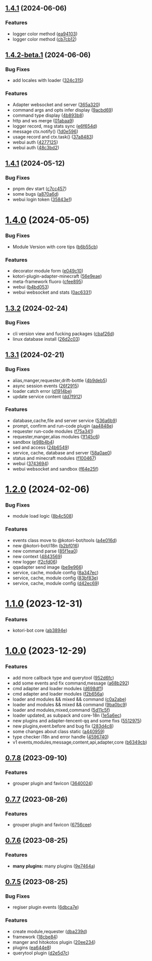 ## [1.4.1](https://github.com/kotorijs/kotori/compare/v1.4.2-beta.1...v1.4.1) (2024-06-06)


### Features

* logger color method ([ea94103](https://github.com/kotorijs/kotori/commit/ea94103a4a65f5da78c62e5d952a6c41d6df916c))
* logger color method ([cb7cb12](https://github.com/kotorijs/kotori/commit/cb7cb128b3fe8eac2799d4a98eaadae04de246c5))



## [1.4.2-beta.1](https://github.com/kotorijs/kotori/compare/v1.4.1...v1.4.2-beta.1) (2024-06-06)


### Bug Fixes

* add locales with loader ([324c315](https://github.com/kotorijs/kotori/commit/324c315bc8f3e97618e5006f1140ac00ec904c7d))


### Features

* Adapter websocket and server ([365a320](https://github.com/kotorijs/kotori/commit/365a3205dc78c3a2064f975b3e7bc53a027287f2))
* command args and opts infer display ([9acbd69](https://github.com/kotorijs/kotori/commit/9acbd699359f16639b21845196c501203596e440))
* command type display ([4b893b8](https://github.com/kotorijs/kotori/commit/4b893b891006ed6e5f6ca132a869b1f5a0364970))
* http and ws merge ([01abaa9](https://github.com/kotorijs/kotori/commit/01abaa976b6570e08503d50d11e0dd56b910cd02))
* logger record, msg stats sync ([e6f654d](https://github.com/kotorijs/kotori/commit/e6f654d2c63aa80b34a7c08db763b04da764654e))
* message ctx.notify() ([1d0e596](https://github.com/kotorijs/kotori/commit/1d0e596c80bf970db36ca13929f06ddf2533a6a2))
* usage record and ctx.task() ([37a8483](https://github.com/kotorijs/kotori/commit/37a848328dae6fdc951a88b6cf63839c0282bdca))
* webui auth ([4277125](https://github.com/kotorijs/kotori/commit/42771258b055cdebe9a80c779b74703249f0cdbe))
* webui auth ([48c3bd2](https://github.com/kotorijs/kotori/commit/48c3bd290cee3138274254f47350c64bb37b7751))



## [1.4.1](https://github.com/kotorijs/kotori/compare/v1.4.0...v1.4.1) (2024-05-12)


### Bug Fixes

* pnpm dev start ([c7cc457](https://github.com/kotorijs/kotori/commit/c7cc457b9d76184508cd2dc28f174f4ef83ff21f))
* some bugs ([a870a6d](https://github.com/kotorijs/kotori/commit/a870a6dd783afb54d78bae789b38cd5f1d79faca))
* webui login token ([35843e1](https://github.com/kotorijs/kotori/commit/35843e10eacbba61c0a9002c855cef0a2be49121))



# [1.4.0](https://github.com/kotorijs/kotori/compare/v1.3.2...v1.4.0) (2024-05-05)


### Bug Fixes

* Module Version with core tips ([b6b55cb](https://github.com/kotorijs/kotori/commit/b6b55cb524596e22a7e1fd1cfea952e29a82049c))


### Features

* decorator module form ([e049c10](https://github.com/kotorijs/kotori/commit/e049c10456f099c7b56a9642887de0de0fd38b0f))
* kotori-plugin-adapter-minecraft ([56e9eae](https://github.com/kotorijs/kotori/commit/56e9eaef6ed1702a164b2596b3389248d0b2d0b5))
* meta-framework fluoro ([cfee895](https://github.com/kotorijs/kotori/commit/cfee895cf4e7011dd2850e679fb96fe0ca805993))
* webui ([b4bd053](https://github.com/kotorijs/kotori/commit/b4bd053df6407576b507363f55a3083b7b3daef3))
* webui websocket and stats ([0ac6331](https://github.com/kotorijs/kotori/commit/0ac63314eb8b72b6ed5136634bb75933255fcf54))



## [1.3.2](https://github.com/kotorijs/kotori/compare/v1.3.1...v1.3.2) (2024-02-24)


### Bug Fixes

* cli version view and fucking packages ([cbaf26d](https://github.com/kotorijs/kotori/commit/cbaf26d43afa5b4dfef003cbf5f8fc2ef209cc51))
* linux database install ([26d2c03](https://github.com/kotorijs/kotori/commit/26d2c03f32097ac5ab8d5a4e63e3444735f94c4f))



## [1.3.1](https://github.com/kotorijs/kotori/compare/v1.2.0...v1.3.1) (2024-02-21)


### Bug Fixes

* alias,manger,requester,drift-bottle ([4b9deb5](https://github.com/kotorijs/kotori/commit/4b9deb5308d196c89c71d0ba8d22b280dd60d7ae))
* async session events ([26f2915](https://github.com/kotorijs/kotori/commit/26f29157dd1db49e65c428bf570813a8ab684d00))
* loader catch error ([d1914be](https://github.com/kotorijs/kotori/commit/d1914bee4d1b2adec136195004442706a8a97b85))
* update service content ([dd7f912](https://github.com/kotorijs/kotori/commit/dd7f9122f50bcba3ad8669bbcd0f641aced0195e))


### Features

* database,cache,file and server service ([536a6b9](https://github.com/kotorijs/kotori/commit/536a6b92886af2e53d3b2b8375e3615da7a54968))
* prompt, confirm and run-code plugin ([aa4848e](https://github.com/kotorijs/kotori/commit/aa4848e6bdf8a85af60125a7ac679ce3e83fa30c))
* requester run-code modules ([f75a341](https://github.com/kotorijs/kotori/commit/f75a341642784e0bad6b4ea2266501055b721c15))
* requester,manger,alias modules ([1f145c6](https://github.com/kotorijs/kotori/commit/1f145c6f9d060774edd02268194b3609b88cd7b8))
* sandbox ([e98b4b4](https://github.com/kotorijs/kotori/commit/e98b4b48a5de66427456dce94758695f7a7b0703))
* sed and access ([24b6549](https://github.com/kotorijs/kotori/commit/24b6549b9a8f4157ad302ad29f1df83e25d68db4))
* service, cache, database and server ([58a0ae0](https://github.com/kotorijs/kotori/commit/58a0ae02b60493f2fc205c125856b8ed7a7d7d89))
* status and minecraft modules ([f100467](https://github.com/kotorijs/kotori/commit/f100467a15ec95dcecaa52fcbeca530d9be49b8c))
* webui ([3743694](https://github.com/kotorijs/kotori/commit/37436945c5ba6e2a8d18aad17d27613f6f975dd5))
* webui websocket and sandbox ([f64e25f](https://github.com/kotorijs/kotori/commit/f64e25f196756287c9f0b0087493eb184e10201a))



# [1.2.0](https://github.com/kotorijs/kotori/compare/v1.1.0...v1.2.0) (2024-02-06)


### Bug Fixes

* module load logic ([8b4c508](https://github.com/kotorijs/kotori/commit/8b4c508e24315f167ed5cd02d505134586de7259))


### Features

* events class move to @kotori-bot/tools ([a4e016d](https://github.com/kotorijs/kotori/commit/a4e016d9e898932af8017f0251a5a1d951ab2a7b))
* new @kotori-bot/i18n ([b2bf016](https://github.com/kotorijs/kotori/commit/b2bf0161f10b2dec494ca3d109fc36ff853d8377))
* new command parse ([85f1ea0](https://github.com/kotorijs/kotori/commit/85f1ea031073f636c2e0374e7bce979d91d3648c))
* new context ([4843569](https://github.com/kotorijs/kotori/commit/4843569e9242aba4c1af48c0ccf6f532e229c392))
* new logger ([f2cfd06](https://github.com/kotorijs/kotori/commit/f2cfd067bbd20e70eed00d6e8d662b15b7baf1a8))
* qqadapter send image ([be9e966](https://github.com/kotorijs/kotori/commit/be9e966c8c44e0057a8a22110c979b2502d753c8))
* service, cache, module config ([8a347ec](https://github.com/kotorijs/kotori/commit/8a347ec0b8c4225914847009d17573c6dadfc6a3))
* service, cache, module config ([83bf83e](https://github.com/kotorijs/kotori/commit/83bf83eba328ac55adcebf2b4387ec5277c2c385))
* service, cache, module config ([d42ec69](https://github.com/kotorijs/kotori/commit/d42ec69cf53450ffc776e1aaf28a360da758f389))



# [1.1.0](https://github.com/kotorijs/kotori/compare/v1.0.0...v1.1.0) (2023-12-31)


### Features

* kotori-bot core ([ab3894e](https://github.com/kotorijs/kotori/commit/ab3894e54a391653b3169ddbb6770d17e85bd8d3))



# [1.0.0](https://github.com/kotorijs/kotori/compare/v0.7.8...v1.0.0) (2023-12-29)


### Features

* add more callback type and querytool ([952d6fc](https://github.com/kotorijs/kotori/commit/952d6fc9e2bd34af3c7f77c63e8652c8ad7a14bb))
* add some events and fix command,message ([a68b292](https://github.com/kotorijs/kotori/commit/a68b292b165b02707cce04818c0226adc9876e21))
* cmd adapter and loader modules ([d698df1](https://github.com/kotorijs/kotori/commit/d698df1cdae524c43a39bd75aeebde8c32fdca39))
* cmd adapter and loader modules ([f2b656a](https://github.com/kotorijs/kotori/commit/f2b656a3a367d74a1b16a058430d7027b539a2e4))
* loader and modules && mixed && command ([c0a2abe](https://github.com/kotorijs/kotori/commit/c0a2abe5a27dbb7a3f5523861ca1310c76b1645f))
* loader and modules && mixed && command ([9ba0bc9](https://github.com/kotorijs/kotori/commit/9ba0bc98a18aa193d588630c8c6ca8c9ab3a25e8))
* loader and modules,mixed,command ([5d11c5f](https://github.com/kotorijs/kotori/commit/5d11c5f1e25fbd30a49a5333661e1c052bdf83d2))
* loader updated, as subpack and core-18n ([1e5a6ec](https://github.com/kotorijs/kotori/commit/1e5a6ec12cc7a3ee697fc0d4249acc2e74fe4220))
* new plugins and adapter-tencent-qq and some fixs ([5512975](https://github.com/kotorijs/kotori/commit/55129758c529cf7ac6cc446ed2202d14c6446a63))
* new plugins,event.before  and bug fix ([283d4c8](https://github.com/kotorijs/kotori/commit/283d4c8505b828151ff84e16bfdb23d7928135ae))
* some changes about class static ([a440959](https://github.com/kotorijs/kotori/commit/a4409593f645004b2465af2cafe7304205262bff))
* type checker i18n and error handle ([4596740](https://github.com/kotorijs/kotori/commit/45967408dcd3957a433d7f0aa0b01dd79931ef89))
* v1 events,modules,message,content,api,adapter,core ([b6349cb](https://github.com/kotorijs/kotori/commit/b6349cb075f1caf7d1151e607e368f4e5de44c45))



## [0.7.8](https://github.com/kotorijs/kotori/compare/v0.7.7...v0.7.8) (2023-09-10)


### Features

* grouper plugin and favicon ([3640024](https://github.com/kotorijs/kotori/commit/3640024d5a8b289826b2068a4a78b9397b9fdb5f))



## [0.7.7](https://github.com/kotorijs/kotori/compare/v0.7.6...v0.7.7) (2023-08-26)


### Features

* grouper plugin and favicon ([6756cee](https://github.com/kotorijs/kotori/commit/6756cee88a5bf1e1b9e88a2becef1023ca401b3a))



## [0.7.6](https://github.com/kotorijs/kotori/compare/v0.7.5...v0.7.6) (2023-08-25)


### Features

* **many plugins:** many plugins ([9e7464a](https://github.com/kotorijs/kotori/commit/9e7464ad6c0bc3e10a673063d762eb469b8cf74c))



## [0.7.5](https://github.com/kotorijs/kotori/compare/dba239dbd4f1c4fe0067e4b603aab62c31049063...v0.7.5) (2023-08-25)


### Bug Fixes

* regiser plugin events ([6dbca7e](https://github.com/kotorijs/kotori/commit/6dbca7e436abc05842f51154af12a12d22e7c196))


### Features

* create module,requester ([dba239d](https://github.com/kotorijs/kotori/commit/dba239dbd4f1c4fe0067e4b603aab62c31049063))
* framework ([18cbe84](https://github.com/kotorijs/kotori/commit/18cbe84ecb5cbbca91c009db5f2e2bd5db0a9351))
* manger and hitokotos plugin ([20ee234](https://github.com/kotorijs/kotori/commit/20ee23496a209433c656032d300e5474da664945))
* plugins ([ea644e8](https://github.com/kotorijs/kotori/commit/ea644e85641f39ddbe2fb0b3790cd401d2c758b8))
* querytool plugin ([d2e5d7c](https://github.com/kotorijs/kotori/commit/d2e5d7c1465d58b84fb916d52c71985bd391f75f))



